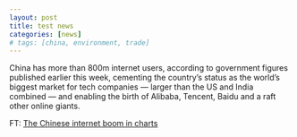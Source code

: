```yaml
---
layout: post
title: test news
categories: [news]
# tags: [china, environment, trade]
---
```

China has more than 800m internet users, according to government figures published earlier this week, cementing the country’s status as the world’s biggest market for tech companies — larger than the US and India combined — and enabling the birth of Alibaba, Tencent, Baidu and a raft other online giants.

FT: [The Chinese internet boom in charts](https://www.ft.com/content/ef80e27c-a500-11e8-8ecf-a7ae1beff35b?desktop=true&segmentId=7c8f09b9-9b61-4fbb-9430-9208a9e233c8#myft:notification:daily-email:content)
